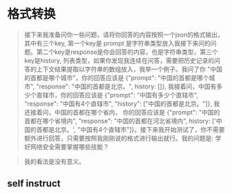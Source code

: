 # 格式转换

> 接下来我准备问你一些问题，请将你回答的内容按照一个json的格式输出，其中有三个key, 第一个key是 prompt 是字符串类型放入我接下来问的问题。第二个key是response是你会回答的内容，也是字符串类型，第三个key是history, 列表类型，如果你发现我连续在问答，需要把历史记录的问答的上下文结果提取以字符串的数组放入，我举一个例子。我问了你 "中国的首都是哪个城市"，你的回答应该是 {"prompt": "中国的首都是哪个城市", "response": "中国的首都是北京。", history: []}, 我接着问，中国有多少个直辖市，你的回答应该是 {"prompt": "中国有多少个直辖市", "response": "中国有4个直辖市", "history": ["中国的首都是北京。"]}, 我还接着问，中国的首都在哪个省内， 你的回答应该是 {"prompt": "中国的首都在哪个省境内", "response": "中国的首都在河北省境内", history: ['中国的首都是北京。', "中国有4个直辖市"]}。接下来我开始测试了，你不需要额外进行回答，只需要按照我刚刚说的格式进行输出就行。我的问题是: 学好网络安全需要掌握哪些技能？

> 我的看法是没有意义。


##  self instruct 
